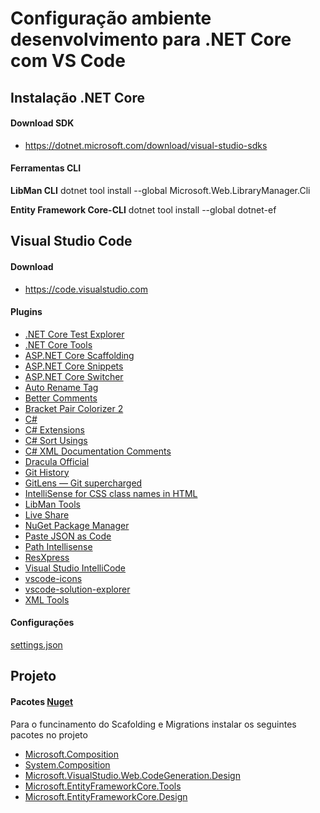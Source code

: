 # Configuração ambiente desenvolvimento para .NET Core com VS Code

## Instalação .NET Core

#### Download SDK
- https://dotnet.microsoft.com/download/visual-studio-sdks

#### Ferramentas CLI

**LibMan CLI**
dotnet tool install --global Microsoft.Web.LibraryManager.Cli

**Entity Framework Core-CLI**
dotnet tool install --global dotnet-ef

## Visual Studio Code

#### Download
- https://code.visualstudio.com

#### Plugins

- [.NET Core Test Explorer](https://marketplace.visualstudio.com/items?itemName=formulahendry.dotnet-test-explorer)
- [.NET Core Tools](https://marketplace.visualstudio.com/items?itemName=formulahendry.dotnet)
- [ASP.NET Core Scaffolding](https://marketplace.visualstudio.com/items?itemName=firefox.scaffold)
- [ASP.NET Core Snippets](https://marketplace.visualstudio.com/items?itemName=rahulsahay.Csharp-ASPNETCore)
- [ASP.NET Core Switcher](https://marketplace.visualstudio.com/items?itemName=adrianwilczynski.asp-net-core-switcher)
- [Auto Rename Tag](https://marketplace.visualstudio.com/items?itemName=formulahendry.auto-rename-tag)
- [Better Comments](https://marketplace.visualstudio.com/items?itemName=aaron-bond.better-comments)
- [Bracket Pair Colorizer 2](https://marketplace.visualstudio.com/items?itemName=CoenraadS.bracket-pair-colorizer-2)
- [C#](https://marketplace.visualstudio.com/items?itemName=ms-dotnettools.csharp)
- [C# Extensions](https://marketplace.visualstudio.com/items?itemName=kreativ-software.csharpextensions)
- [C# Sort Usings](https://marketplace.visualstudio.com/items?itemName=jongrant.csharpsortusings)
- [C# XML Documentation Comments](https://marketplace.visualstudio.com/items?itemName=k--kato.docomment)
- [Dracula Official](https://marketplace.visualstudio.com/items?itemName=dracula-theme.theme-dracula)
- [Git History](https://marketplace.visualstudio.com/items?itemName=donjayamanne.githistory)
- [GitLens — Git supercharged](https://marketplace.visualstudio.com/items?itemName=eamodio.gitlens)
- [IntelliSense for CSS class names in HTML](https://marketplace.visualstudio.com/items?itemName=Zignd.html-css-class-completion)
- [LibMan Tools](https://marketplace.visualstudio.com/items?itemName=adrianwilczynski.libman)
- [Live Share](https://marketplace.visualstudio.com/items?itemName=MS-vsliveshare.vsliveshare)
- [NuGet Package Manager](https://marketplace.visualstudio.com/items?itemName=jmrog.vscode-nuget-package-manager)
- [Paste JSON as Code](https://marketplace.visualstudio.com/items?itemName=quicktype.quicktype)
- [Path Intellisense](https://marketplace.visualstudio.com/items?itemName=christian-kohler.path-intellisense)
- [ResXpress](https://marketplace.visualstudio.com/items?itemName=PrateekMahendrakar.resxpress)
- [Visual Studio IntelliCode](https://marketplace.visualstudio.com/items?itemName=VisualStudioExptTeam.vscodeintellicode)
- [vscode-icons](https://marketplace.visualstudio.com/items?itemName=vscode-icons-team.vscode-icons)
- [vscode-solution-explorer](https://marketplace.visualstudio.com/items?itemName=fernandoescolar.vscode-solution-explorer)
- [XML Tools](https://marketplace.visualstudio.com/items?itemName=DotJoshJohnson.xml)

#### Configurações

[settings.json](settings.json)

## Projeto

#### Pacotes [Nuget](https://www.nuget.org/)

Para o funcinamento do Scafolding e Migrations instalar os seguintes pacotes no projeto

- [Microsoft.Composition](https://www.nuget.org/packages/Microsoft.Composition/)
- [System.Composition](https://www.nuget.org/packages/System.Composition/)
- [Microsoft.VisualStudio.Web.CodeGeneration.Design](https://www.nuget.org/packages/Microsoft.VisualStudio.Web.CodeGeneration.Design/)
- [Microsoft.EntityFrameworkCore.Tools](https://www.nuget.org/packages/Microsoft.EntityFrameworkCore.Tools/)
- [Microsoft.EntityFrameworkCore.Design](https://www.nuget.org/packages/Microsoft.EntityFrameworkCore.Design/)
